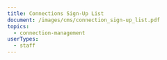 ```yaml
---
title: Connections Sign-Up List
document: /images/cms/connection_sign-up_list.pdf
topics:
  - connection-management
userTypes:
  - staff
---
```

